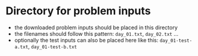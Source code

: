 #  Directory for problem inputs

- the downloaded problem inputs should be placed in this directory
- the filenames should follow this pattern: `day_01.txt`, `day_02.txt` ...
- optionally the test inputs can also be placed here like this: `day_01-test-a.txt`, `day_01-test-b.txt`
